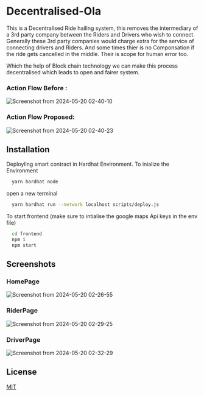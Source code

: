 
# Decentralised-Ola

This is a Decentralised Ride hailing system, this removes the intermediary of a 3rd party company between the Riders and Drivers who wish to connect. Generally these 3rd party companies would charge extra for the service of connecting drivers and Riders. And some times thier is no Componsation if the ride gets cancelled in the middle. Their is scope for human error too.

Which the help of Block chain technology we can make this process decentralised
which leads to open and fairer system.

### Action Flow Before :

![Screenshot from 2024-05-20 02-40-10](https://github.com/Adhitya-Vardhan/Decentralised-ola/assets/116478666/e8c013d4-b761-43b7-bdfe-f09bb34fad20)


### Action Flow Proposed:
![Screenshot from 2024-05-20 02-40-23](https://github.com/Adhitya-Vardhan/Decentralised-ola/assets/116478666/cf3e1e2e-0393-447c-a0f0-a3915fdea71f)


## Installation

Deployling smart contract in Hardhat Environment. To inialize the Environment

```bash
  yarn hardhat node
```
open a new terminal 

```bash
  yarn hardhat run --network localhost scripts/deploy.js
```
To start frontend (make sure to intialise the google maps Api keys in the env file)

```bash
  cd frontend
  npm i
  npm start
```
## Screenshots

### HomePage
![Screenshot from 2024-05-20 02-26-55](https://github.com/Adhitya-Vardhan/Decentralised-ola/assets/116478666/93266834-1759-4f8e-a9a6-9cc706f4edcb)

### RiderPage
![Screenshot from 2024-05-20 02-29-25](https://github.com/Adhitya-Vardhan/Decentralised-ola/assets/116478666/d1970c95-a390-49d6-8e2c-7a3476138d29)

### DriverPage
![Screenshot from 2024-05-20 02-32-29](https://github.com/Adhitya-Vardhan/Decentralised-ola/assets/116478666/58e5a439-0ebe-4614-8033-ae4728771179)


## License

[MIT](https://choosealicense.com/licenses/mit/)

